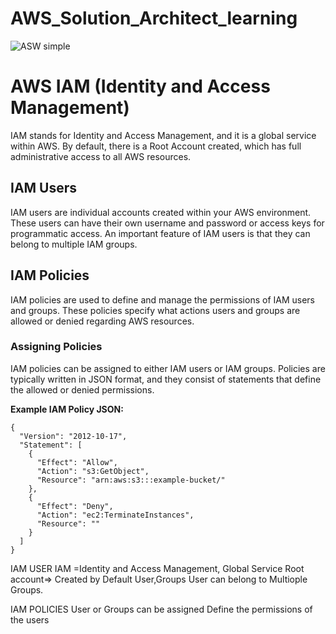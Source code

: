# AWS_Solution_Architect_learning


![ASW simple](https://www.learnquest.com/assets/images/aws-machine-learning-engineer-certification-path.png)

# AWS IAM (Identity and Access Management)

IAM stands for Identity and Access Management, and it is a global service within AWS. By default, there is a Root Account created, which has full administrative access to all AWS resources.

## IAM Users

IAM users are individual accounts created within your AWS environment. These users can have their own username and password or access keys for programmatic access. An important feature of IAM users is that they can belong to multiple IAM groups.

## IAM Policies

IAM policies are used to define and manage the permissions of IAM users and groups. These policies specify what actions users and groups are allowed or denied regarding AWS resources.

### Assigning Policies

IAM policies can be assigned to either IAM users or IAM groups. Policies are typically written in JSON format, and they consist of statements that define the allowed or denied permissions.

**Example IAM Policy JSON:**




```
{
  "Version": "2012-10-17",
  "Statement": [
    {
      "Effect": "Allow",
      "Action": "s3:GetObject",
      "Resource": "arn:aws:s3:::example-bucket/"
    },
    {
      "Effect": "Deny",
      "Action": "ec2:TerminateInstances",
      "Resource": ""
    }
  ]
}

```


IAM USER
IAM =Identity and Access Management, Global Service
Root account=> Created by Default
User,Groups
User can belong to Multiople Groups.

IAM POLICIES
User or Groups can be assigned
Define the permissions of the users



